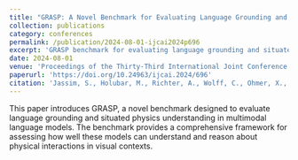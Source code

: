 ```yaml
---
title: "GRASP: A Novel Benchmark for Evaluating Language Grounding and Situated Physics Understanding in Multimodal Language Models"
collection: publications
category: conferences
permalink: /publication/2024-08-01-ijcai2024p696
excerpt: 'GRASP benchmark for evaluating language grounding and situated physics understanding in multimodal language models, presented at IJCAI-24.'
date: 2024-08-01
venue: 'Proceedings of the Thirty-Third International Joint Conference on Artificial Intelligence, IJCAI-24'
paperurl: 'https://doi.org/10.24963/ijcai.2024/696'
citation: 'Jassim, S., Holubar, M., Richter, A., Wolff, C., Ohmer, X., & Bruni, E. (2024). &quot;GRASP: A Novel Benchmark for Evaluating Language Grounding and Situated Physics Understanding in Multimodal Language Models.&quot; <i>Proceedings of the Thirty-Third International Joint Conference on Artificial Intelligence, IJCAI-24</i>, 6297-6305.'
---
```


This paper introduces GRASP, a novel benchmark designed to evaluate language grounding and situated physics understanding in multimodal language models. The benchmark provides a comprehensive framework for assessing how well these models can understand and reason about physical interactions in visual contexts. 